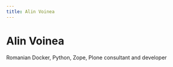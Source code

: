 ```yaml
---
title: Alin Voinea
---
```


# Alin Voinea

Romanian Docker, Python, Zope, Plone consultant and developer
